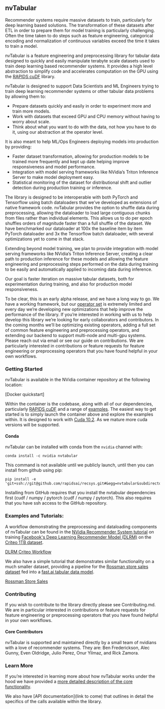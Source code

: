 ## nvTabular

Recommender systems require massive datasets to train, particularly for deep learning based solutions.  The transformation of these datasets after ETL in order to prepare them for model training is particularly challenging.  Often the time taken to do steps such as feature engineering, categorical encoding and normalization of continuous variables exceed the time it takes to train a model.

nvTabular is a feature engineering and preprocessing library for tabular data designed to quickly and easily manipulate terabyte scale datasets used to train deep learning based recommender systems.  It provides a high level abstraction to simplify code and accelerates computation on the GPU using the [RAPIDS cuDF](https://github.com/rapidsai/cudf) library.

nvTabular is designed to support Data Scientists and ML Engineers trying to train deep learning recommender systems or other tabular data problems by allowing them to:

* Prepare datasets quickly and easily in order to experiment more and train more models.
* Work with datasets that exceed GPU and CPU memory without having to worry about scale.
* Think about what you want to do with the data, not how you have to do it, using our abstraction at the operator level.

It is also meant to help ML/Ops Engineers deploying models into production by providing:

* Faster dataset transformation, allowing for production models to be trained more frequently and kept up date helping improve responsiveness and model performance.
* Integration with model serving frameworks like NVidia’s Triton Inference Server to make model deployment easy.
* Statistical monitoring of the dataset for distributional shift and outlier detection during production training or inference.

The library is designed to be interoperable with both PyTorch and Tensorflow using batch dataloaders that we’ve developed as extensions of native framework code.  nvTabular provides the option to shuffle data during preprocessing, allowing the dataloader to load large contiguous chunks from files rather than individual elements.  This allows us to do per epoch shuffles orders of magnitude faster than a full shuffle of the dataset.  We have benchmarked our dataloader at 100x the baseline item by item PyTorch dataloader and 3x the Tensorflow batch dataloader, with several optimizations yet to come in that stack.

Extending beyond model training, we plan to provide integration with model serving frameworks like NVidia’s Triton Inference Server, creating a clear path to production inference for these models and allowing the feature engineering and preprocessing steps performed on the data during training to be easily and automatically applied to incoming data during inference.

Our goal is faster iteration on massive tabular datasets, both for experimentation during training, and also for production model responsiveness.  

To be clear, this is an early alpha release, and we have a long way to go.  We have a working framework, but our [operator set](Operators) is extremely limited and every day we’re developing new optimizations that help improve the performance of the library.  If you’re interested in working with us to help develop this library we’re looking for early collaborators and contributors.  In the coming months we’ll be optimizing existing operators, adding a full set of common feature engineering and preprocessing operators, and extending our backend to support multi-node and multi-gpu systems.  Please reach out via email or see our guide on contributions.  We are particularly interested in contributions or feature requests for feature engineering or preprocessing operators that you have found helpful in your own workflows.


### Getting Started
nvTabular is available in the NVidia container repository at the following location:

[Docker quickstart]

Within the container is the codebase, along with all of our dependencies, particularly [RAPIDS cuDF](https://github.com/rapidsai/cudf) and a range of [examples](examples).  The easiest way to get started is to simply launch the container above and explore the examples within.  It is designed to work with [Cuda 10.2](https://developer.nvidia.com/cuda-downloads).  As we mature more cuda versions will be supported.

#### Conda

nvTabular can be installed with conda from the ```nvidia``` channel with:

```
conda install -c nvidia nvtabular
```

This command is not available until we publicly launch,  until then you can install from
github using pip:

```
pip install -e 'git+ssh://git@github.com/rapidsai/recsys.git#&egg=nvtabular&subdirectory=nvtabular'
```

Installing from GitHub requires that you install the nvtabular dependencies first (cudf / numpy /
pytorch (cudf / numpy / pytorch). This also requires that you have ssh access to the GitHub
repository.

### Examples and Tutorials:

A workflow demonstrating the preprocessing and dataloading components of nvTabular can be found in the [NVidia Recommender System tutorial](https://developer.nvidia.com/deep-learning-examples#rec-sys) on training [Facebook's Deep Learning Recommender Model (DLRM)](https://github.com/facebookresearch/dlrm/) on the [Criteo 1TB dataset](https://labs.criteo.com/2014/02/kaggle-display-advertising-challenge-dataset/).

[ DLRM Criteo Workflow ](https://developer.nvidia.com/deep-learning-examples#rec-sys)

We also have a simple tutorial that demonstrates similar functionality on a much smaller dataset, providing a pipeline for the [Rossman store sales dataset](https://www.kaggle.com/c/rossmann-store-sales) fed into a [fast.ai tabular data model](https://docs.fast.ai/tabular.html).  

[ Rossman Store Sales ](examples/gpu_benchmark-rossmann.ipynb)

### Contributing

If you wish to contribute to the library directly please see Contributing.md.  We are in particular interested in contributions or feature requests for feature engineering or preprocessing operators that you have found helpful in your own workflows.

#### Core Contributors

nvTabular is supported and maintained directly by a small team of nvidians with a love of recommender systems.  They are: Ben Frederickson, Alec Gunny, Even Oldridge, Julio Perez, Onur Yilmaz, and Rick Zamora.

### Learn More

If you’re interested in learning more about how nvTabular works under the hood we have provided a [more detailed description of the core functionality](HowItWorks.md).

We also have [API documentation](link to come) that outlines in detail the specifics of the calls available within the library.
